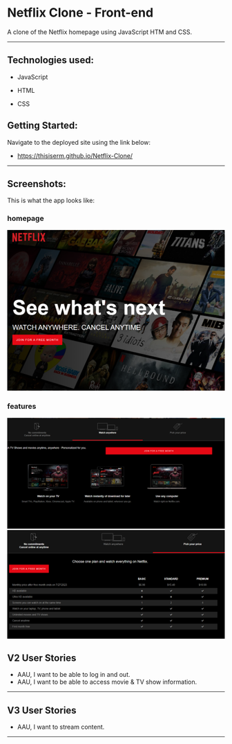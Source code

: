 # Netflix Clone  - Front-end
A clone of the Netflix homepage using JavaScript HTM and CSS.
_________________________________________________________________
## Technologies used:

* JavaScript

* HTML

* CSS

## Getting Started:
Navigate to the deployed site using the link below:

* https://thisiserm.github.io/Netflix-Clone/
_________________________________________________________________


## Screenshots:

This is what the app looks like:
### homepage
![alt main](img/preview.PNG "1")
### features
![alt index](img/feature2.PNG "2")
![alt index](img/feature3.PNG "3")


## V2 User Stories
* AAU, I want to be able to log in and out.
* AAU, I want to be able to access movie & TV show information.

_________________________________________________________________
## V3 User Stories
* AAU, I want to stream content.
_________________________________________________________________


